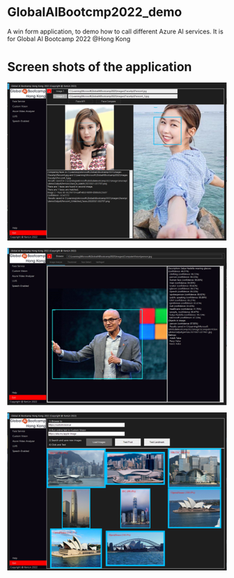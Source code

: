 # GlobalAIBootcmp2022_demo
A win form application, to demo how to call different Azure AI services.  It is for Global AI Bootcamp 2022 @Hong Kong

# Screen shots of the application
![This is screen shot of the application](https://github.com/mvpkenlin/GlobalAIBootcmp2022_demo/blob/main/assets/images/screen01.png)

![This is screen shot of the application](https://github.com/mvpkenlin/GlobalAIBootcmp2022_demo/blob/main/assets/images/screen02.png)

![This is screen shot of the application](/assets/images/screen03.png)
